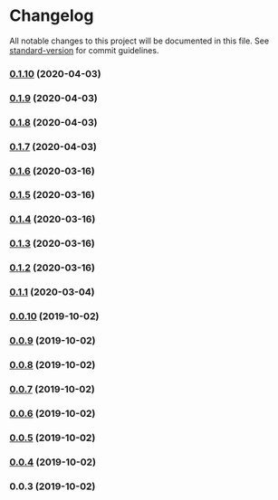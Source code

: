 # Changelog

All notable changes to this project will be documented in this file. See [standard-version](https://github.com/conventional-changelog/standard-version) for commit guidelines.

### [0.1.10](https://github.com/IgorBabkin/rxjs-react/compare/v0.1.9...v0.1.10) (2020-04-03)

### [0.1.9](https://github.com/IgorBabkin/rxjs-react/compare/v0.1.8...v0.1.9) (2020-04-03)

### [0.1.8](https://github.com/IgorBabkin/rxjs-react/compare/v0.1.7...v0.1.8) (2020-04-03)

### [0.1.7](https://github.com/IgorBabkin/rxjs-react/compare/v0.1.6...v0.1.7) (2020-04-03)

### [0.1.6](https://github.com/IgorBabkin/rxjs-react/compare/v0.1.5...v0.1.6) (2020-03-16)

### [0.1.5](https://github.com/IgorBabkin/rxjs-react/compare/v0.1.4...v0.1.5) (2020-03-16)

### [0.1.4](https://github.com/IgorBabkin/rxjs-react/compare/v0.1.3...v0.1.4) (2020-03-16)

### [0.1.3](https://github.com/IgorBabkin/rxjs-react/compare/v0.1.2...v0.1.3) (2020-03-16)

### [0.1.2](https://github.com/IgorBabkin/rxjs-react/compare/v0.1.1...v0.1.2) (2020-03-16)

### [0.1.1](https://github.com/IgorBabkin/rxjs-react/compare/v0.1.0...v0.1.1) (2020-03-04)

### [0.0.10](https://github.com/IgorBabkin/rxjs-react/compare/v0.0.9...v0.0.10) (2019-10-02)

### [0.0.9](https://github.com/IgorBabkin/rxjs-react/compare/v0.0.8...v0.0.9) (2019-10-02)

### [0.0.8](https://github.com/IgorBabkin/rxjs-react/compare/v0.0.6...v0.0.8) (2019-10-02)

### [0.0.7](https://github.com/IgorBabkin/rxjs-react/compare/v0.0.6...v0.0.7) (2019-10-02)

### [0.0.6](https://github.com/IgorBabkin/rxjs-react/compare/v0.0.5...v0.0.6) (2019-10-02)

### [0.0.5](https://github.com/IgorBabkin/rxjs-react/compare/v0.0.4...v0.0.5) (2019-10-02)

### [0.0.4](https://github.com/IgorBabkin/rxjs-react/compare/v0.0.3...v0.0.4) (2019-10-02)

### 0.0.3 (2019-10-02)
